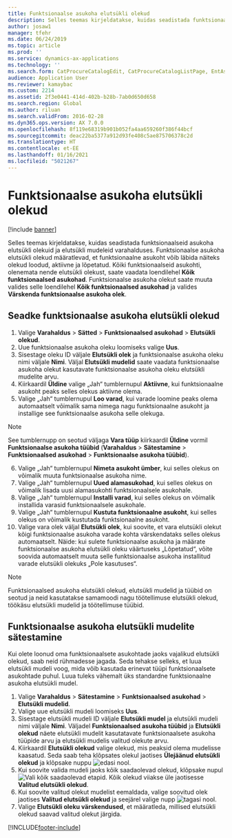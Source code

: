 ```yaml
---
title: Funktsionaalse asukoha elutsükli olekud
description: Selles teemas kirjeldatakse, kuidas seadistada funktsionaalseid asukoha olekuid ja elutsükli mudeleid varahalduses.
author: josaw1
manager: tfehr
ms.date: 06/24/2019
ms.topic: article
ms.prod: ''
ms.service: dynamics-ax-applications
ms.technology: ''
ms.search.form: CatProcureCatalogEdit, CatProcureCatalogListPage, EntAssetFunctionalLocationLifecycleModel, EntAssetFunctionalLocationLifecycleState
audience: Application User
ms.reviewer: kamaybac
ms.custom: 2214
ms.assetid: 2f3e0441-414d-402b-b28b-7ab0d650d658
ms.search.region: Global
ms.author: riluan
ms.search.validFrom: 2016-02-28
ms.dyn365.ops.version: AX 7.0.0
ms.openlocfilehash: 8f119e68319b901b052fa4aa659260f386f44bcf
ms.sourcegitcommit: deac22ba5377a912d93fe408c5ae875706378c2d
ms.translationtype: HT
ms.contentlocale: et-EE
ms.lasthandoff: 01/16/2021
ms.locfileid: "5021267"
---
```

# <a name="functional-location-lifecycle-states"></a>Funktsionaalse asukoha elutsükli olekud

[!include [banner](../../includes/banner.md)]

 

Selles teemas kirjeldatakse, kuidas seadistada funktsionaalseid asukoha elutsükli olekuid ja elutsükli mudeleid varahalduses. Funktsionaalse asukoha elutsükli olekud määratlevad, et funktsionaalne asukoht võib läbida näiteks olekud loodud, aktiivne ja lõpetatud. Kõiki funktsionaalseid asukohti, olenemata nende elutsükli olekust, saate vaadata loendilehel **Kõik funktsionaalsed asukohad**. Funktsionaalse asukoha olekut saate muuta valides selle loendilehel **Kõik funktsionaalsed asukohad** ja valides **Värskenda funktsionaalse asukoha olek**.

## <a name="set-up-functional-location-lifecycle-states"></a>Seadke funktsionaalse asukoha elutsükli olekud

1. Valige **Varahaldus** > **Sätted** > **Funktsionaalsed asukohad** > **Elutsükli olekud**.
2. Uue funktsionaalse asukoha oleku loomiseks valige **Uus**.
3. Sisestage oleku ID väljale **Elutsükli olek** ja funktsionaalse asukoha oleku nimi väljale **Nimi**. Väljal **Elutsükli mudelid** saate vaadata funktsionaalse asukoha olekut kasutavate funktsionaalse asukoha oleku elutsükli mudelite arvu.
4. Kiirkaardil **Üldine** valige „Jah“ tumblernupul **Aktiivne**, kui funktsionaalne asukoht peaks selles olekus aktiivne olema.
5. Valige „Jah“ tumblernupul **Loo varad**, kui varade loomine peaks olema automaatselt võimalik sama nimega nagu funktsionaalne asukoht ja installige see funktsionaalse asukoha selle olekuga.  
>[!NOTE]
>See tumblernupp on seotud väljaga **Vara tüüp** kiirkaardil **Üldine** vormil **Funktsionaalse asukoha tüübid** (**Varahaldus** > **Sätestamine** > **Funktsionaalsed asukohad** > **Funktsionaalse asukoha tüübid**).
6. Valige „Jah“ tumblernupul **Nimeta asukoht ümber**, kui selles olekus on võimalik muuta funktsionaalse asukoha nime.
7. Valige „Jah“ tumblernupul **Uued alamasukohad**, kui selles olekus on võimalik lisada uusi alamasukohti funktsionaalsele asukohale.
8. Valige „Jah“ tumblernupul **Installi varad**, kui selles olekus on võimalik installida varasid funktsionaalsele asukohale.
9. Valige „Jah“ tumblernupul **Kustuta funktsionaalne asukoht**, kui selles olekus on võimalik kustutada funktsionaalne asukoht.
10. Valige vara olek väljal **Elutsükli olek**, kui soovite, et vara elutsükli olekut kõigi funktsionaalse asukoha varade kohta värskendataks selles olekus automaatselt. Näide: kui sulete funktsionaalse asukoha ja määrate funktsionaalse asukoha elutsükli oleku väärtuseks „Lõpetatud“, võite soovida automaatselt muuta selle funktsionaalse asukoha installitud varade elutsükli olekuks „Pole kasutuses“.


>[!NOTE]
>Funktsionaalsed asukoha elutsükli olekud, elutsükli mudelid ja tüübid on seotud ja neid kasutatakse samamoodi nagu töötellimuse elutsükli olekud, töökäsu elutsükli mudelid ja töötellimuse tüübid. 

## <a name="set-up-functional-location-lifecycle-models"></a>Funktsionaalse asukoha elutsükli mudelite sätestamine

Kui olete loonud oma funktsionaalsete asukohtade jaoks vajalikud elutsükli olekud, saab neid rühmadesse jagada. Seda tehakse selleks, et luua elutsükli mudeli voog, mida võib kasutada erinevat tüüpi funktsionaalsete asukohtade puhul. Luua tuleks vähemalt üks standardne funktsionaalne asukoha elutsükli mudel.

1. Valige **Varahaldus** > **Sätestamine** > **Funktsionaalsed asukohad** > **Elutsükli mudelid**.
2. Valige uue elutsükli mudeli loomiseks **Uus**.
3. Sisestage elutsükli mudeli ID väljale **Elutsükli mudel** ja elutsükli mudeli nimi väljale **Nimi**. Väljadel **Funktsionaalsed asukoha tüübid** ja **Elutsükli olekud** näete elutsükli mudelit kasutatavate funktsionaalsete asukoha tüüpide arvu ja elutsükli mudelis valitud olekute arvu.
4. Kiirkaardil **Elutsükli olekud** valige olekud, mis peaksid olema mudelisse kaasatud. Seda saab teha klõpsates olekul jaotises **Ülejäänud elutsükli olekud** ja klõpsake nuppu ![edasi nool](media/02-setup-for-functional-locations.png).
5. Kui soovite valida mudeli jaoks kõik saadaolevad olekud, klõpsake nupul ![Vali kõik saadaolevad etapid](media/03-setup-for-functional-locations.png). Kõik olekud viiakse üle jaotisesse **Valitud elutsükli olekud**.
6. Kui soovite valitud olekut mudelist eemaldada, valige soovitud olek jaotises **Valitud elutsükli olekud** ja seejärel valige nupp ![tagasi nool](media/04-setup-for-functional-locations.png).
7. Valige **Elutsükli oleku värskendused**, et määratleda, millised elutsükli olekud saavad valitud olekut järgida.


[!INCLUDE[footer-include](../../../includes/footer-banner.md)]